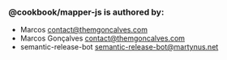 ### @cookbook/mapper-js is authored by: 
* Marcos <contact@themgoncalves.com>
* Marcos Gonçalves <contact@themgoncalves.com>
* semantic-release-bot <semantic-release-bot@martynus.net>
